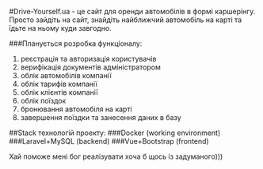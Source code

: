 #Drive-Yourself.ua - це сайт для оренди автомобілів в формі каршерінгу.
Просто зайдіть на сайт, знайдіть найближчий автомобіль на карті та їдьте на ньому куди завгодно.

###Планується розробка функціоналу:
1. реєстрація та авторизація користувачів
2. верифікація документів адміністратором
3. облік автомобілів компанії
4. облік тарифів компанії
5. облік клієнтів компанії
6. облік поїздок
7. бронювання автомобіля на карті
8. завершення поїздки та занесення даних в базу

##Stack технологій проекту:
 ###Docker (working environment)
 ###Laravel+MySQL (backend)
 ###Vue+Bootstrap (frontend)
 
Хай поможе мені бог реалізувати хоча б щось із задуманого)))
